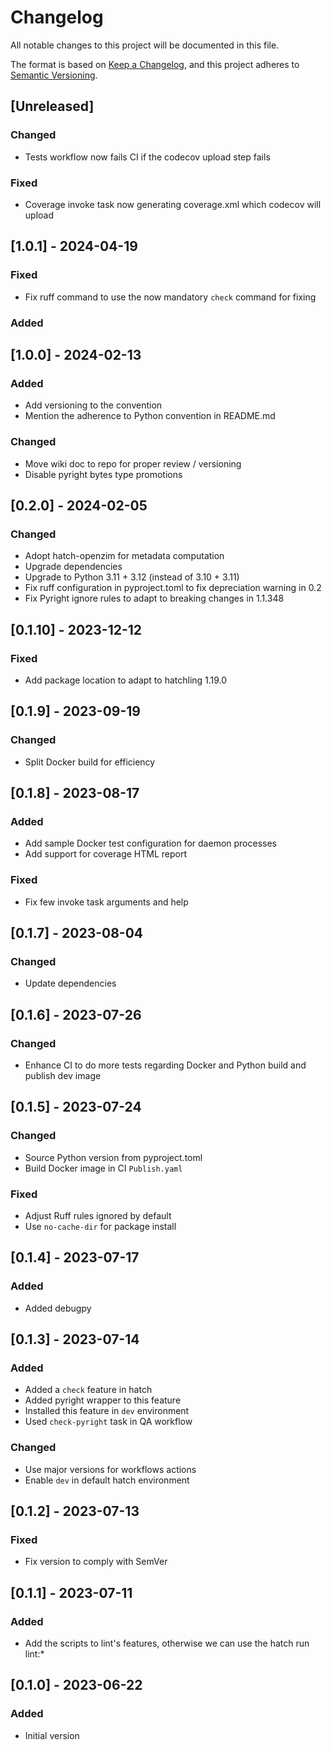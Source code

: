 # Changelog

All notable changes to this project will be documented in this file.

The format is based on [Keep a Changelog](https://keepachangelog.com/en/1.0.0/),
and this project adheres to [Semantic Versioning](https://semver.org/spec/v2.0.0.html).

## [Unreleased]

### Changed

- Tests workflow now fails CI if the codecov upload step fails

### Fixed

- Coverage invoke task now generating coverage.xml which codecov will upload

## [1.0.1] - 2024-04-19

### Fixed

- Fix ruff command to use the now mandatory `check` command for fixing

### Added

## [1.0.0] - 2024-02-13

### Added

- Add versioning to the convention
- Mention the adherence to Python convention in README.md

### Changed

- Move wiki doc to repo for proper review / versioning
- Disable pyright bytes type promotions

## [0.2.0] - 2024-02-05

### Changed

- Adopt hatch-openzim for metadata computation
- Upgrade dependencies
- Upgrade to Python 3.11 + 3.12 (instead of 3.10 + 3.11)
- Fix ruff configuration in pyproject.toml to fix depreciation warning in 0.2
- Fix Pyright ignore rules to adapt to breaking changes in 1.1.348

## [0.1.10] - 2023-12-12

### Fixed

- Add package location to adapt to hatchling 1.19.0

## [0.1.9] - 2023-09-19

### Changed

- Split Docker build for efficiency

## [0.1.8] - 2023-08-17

### Added

- Add sample Docker test configuration for daemon processes
- Add support for coverage HTML report

### Fixed

- Fix few invoke task arguments and help


## [0.1.7] - 2023-08-04

### Changed

- Update dependencies

## [0.1.6] - 2023-07-26

### Changed

- Enhance CI to do more tests regarding Docker and Python build and publish dev image

## [0.1.5] - 2023-07-24

### Changed

- Source Python version from pyproject.toml
- Build Docker image in CI `Publish.yaml`

### Fixed

- Adjust Ruff rules ignored by default
- Use `no-cache-dir` for package install

## [0.1.4] - 2023-07-17

### Added

- Added debugpy

## [0.1.3] - 2023-07-14

### Added

- Added a `check` feature in hatch
- Added pyright wrapper to this feature
- Installed this feature in `dev` environment
- Used `check-pyright` task in QA workflow

### Changed

- Use major versions for workflows actions
- Enable `dev` in default hatch environment

## [0.1.2] - 2023-07-13

### Fixed

- Fix version to comply with SemVer

## [0.1.1] - 2023-07-11

### Added

- Add the scripts to lint's features, otherwise we can use the hatch run lint:*


## [0.1.0] - 2023-06-22

### Added

- Initial version
